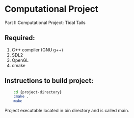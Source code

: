 # Computational Project
Part II Computational Project: Tidal Tails

## Required:

  1. C++ compiler (GNU g++)
  1. SDL2
  1. OpenGL
  1. cmake

## Instructions to build project:

```bash
	cd {project-directory}
	cmake .
	make
```
Project executable located in bin directory and is called main.

 

